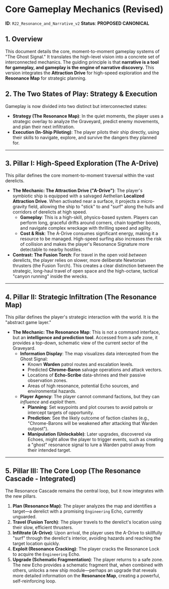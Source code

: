 # Core Gameplay Mechanics (Revised)

**ID**: `R22_Resonance_and_Narrative_v2`
**Status**: **PROPOSED CANONICAL**

## 1. Overview

This document details the core, moment-to-moment gameplay systems of "The Ghost Signal." It translates the high-level vision into a concrete set of interconnected mechanics. The guiding principle is that **narrative is a tool for gameplay, and gameplay is the engine of narrative discovery.** This version integrates the **Attraction Drive** for high-speed exploration and the **Resonance Map** for strategic planning.

## 2. The Two States of Play: Strategy & Execution

Gameplay is now divided into two distinct but interconnected states:

*   **Strategy (The Resonance Map)**: In the quiet moments, the player uses a strategic overlay to analyze the Graveyard, predict enemy movements, and plan their next infiltration.
*   **Execution (In-Ship Piloting)**: The player pilots their ship directly, using their skills to navigate, explore, and survive the dangers they planned for.

---

## 3. Pillar I: High-Speed Exploration (The A-Drive)

This pillar defines the core moment-to-moment traversal within the vast derelicts.

*   **The Mechanic: The Attraction Drive ("A-Drive")**: The player's symbiotic ship is equipped with a salvaged Aethelian **Localized Attraction Drive**. When activated near a surface, it projects a micro-gravity field, allowing the ship to "stick" to and "surf" along the hulls and corridors of derelicts at high speed.
    *   **Gameplay**: This is a high-skill, physics-based system. Players can perform long, graceful drifts around corners, chain together boosts, and navigate complex wreckage with thrilling speed and agility.
    *   **Cost & Risk**: The A-Drive consumes significant energy, making it a resource to be managed. High-speed surfing also increases the risk of collision and makes the player's Resonance Signature more detectable to nearby hostiles.
*   **Contrast: The Fusion Torch**: For travel in the open void *between* derelicts, the player relies on slower, more deliberate Newtonian thrusters (the Fusion Torch). This creates a clear distinction between the strategic, long-haul travel of open space and the high-octane, tactical "canyon running" inside the wrecks.

---

## 4. Pillar II: Strategic Infiltration (The Resonance Map)

This pillar defines the player's strategic interaction with the world. It is the "abstract game layer."

*   **The Mechanic: The Resonance Map**: This is not a command interface, but an **intelligence and prediction tool**. Accessed from a safe zone, it provides a top-down, schematic view of the current sector of the Graveyard.
    *   **Information Display**: The map visualizes data intercepted from the Ghost Signal:
        *   Known **Warden** patrol routes and escalation levels.
        *   Predicted **Chrome-Baron** salvage operations and attack vectors.
        *   Locations of **Echo-Scribe** data-shrines and their passive observation zones.
        *   Areas of high resonance, potential Echo sources, and environmental hazards.
    *   **Player Agency**: The player cannot command factions, but they can *influence* and *exploit* them.
        *   **Planning**: Set waypoints and plot courses to avoid patrols or intercept targets of opportunity.
        *   **Prediction**: See the likely outcome of faction clashes (e.g., "Chrome-Barons will be weakened after attacking that Warden outpost").
        *   **Manipulation (Unlockable)**: Later upgrades, discovered via Echoes, might allow the player to trigger events, such as creating a "ghost" resonance signal to lure a Warden patrol away from their intended target.

---

## 5. Pillar III: The Core Loop (The Resonance Cascade - Integrated)

The Resonance Cascade remains the central loop, but it now integrates with the new pillars.

1.  **Plan (Resonance Map)**: The player analyzes the map and identifies a target—a derelict with a promising `Engineering` Echo, currently unguarded.
2.  **Travel (Fusion Torch)**: The player travels to the derelict's location using their slow, efficient thrusters.
3.  **Infiltrate (A-Drive)**: Upon arrival, the player uses the A-Drive to skillfully "surf" through the derelict's interior, avoiding hazards and reaching the target location quickly.
4.  **Exploit (Resonance Cracking)**: The player cracks the Resonance Lock to acquire the `Engineering` Echo.
5.  **Upgrade (Schematic Fragmentation)**: The player returns to a safe zone. The new Echo provides a schematic fragment that, when combined with others, unlocks a new ship module—perhaps an upgrade that reveals more detailed information on the **Resonance Map**, creating a powerful, self-reinforcing loop.